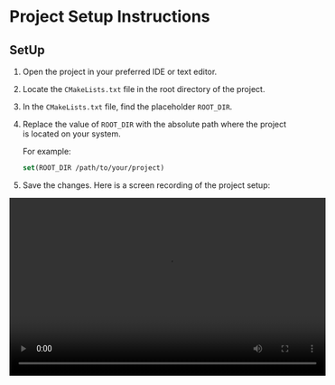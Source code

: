 # Project Setup Instructions

## SetUp

1. Open the project in your preferred IDE or text editor.

2. Locate the `CMakeLists.txt` file in the root directory of the project.

3. In the `CMakeLists.txt` file, find the placeholder `ROOT_DIR`.

4. Replace the value of `ROOT_DIR` with the absolute path where the project is located on your system.

    For example:
    ```cmake
    set(ROOT_DIR /path/to/your/project)
    ```

5. Save the changes.
Here is a screen recording of the project setup:

<video width="560" height="315" controls>
  <source src="https://drive.google.com/uc?export=download&id=1qS1drlIQv-uQlH7hu30Ltij7pzvwo2X_" type="video/mp4">
  Your browser does not support the video tag.
</video>
